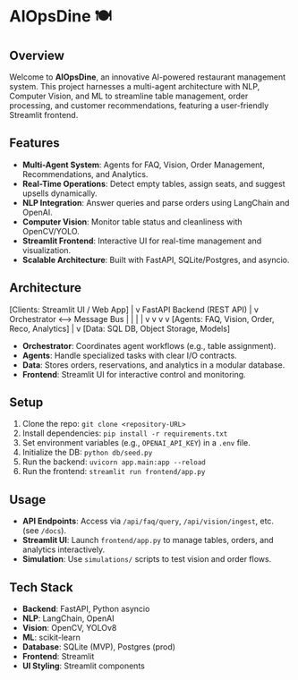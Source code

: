 # AIOpsDine 🍽️

## Overview
Welcome to **AIOpsDine**, an innovative AI-powered restaurant management system. This project harnesses a multi-agent architecture with NLP, Computer Vision, and ML to streamline table management, order processing, and customer recommendations, featuring a user-friendly Streamlit frontend.

## Features
- **Multi-Agent System**: Agents for FAQ, Vision, Order Management, Recommendations, and Analytics.
- **Real-Time Operations**: Detect empty tables, assign seats, and suggest upsells dynamically.
- **NLP Integration**: Answer queries and parse orders using LangChain and OpenAI.
- **Computer Vision**: Monitor table status and cleanliness with OpenCV/YOLO.
- **Streamlit Frontend**: Interactive UI for real-time management and visualization.
- **Scalable Architecture**: Built with FastAPI, SQLite/Postgres, and asyncio.

## Architecture

[Clients: Streamlit UI / Web App]
           |
           v
     FastAPI Backend
        (REST API)
           |
           v
   Orchestrator <--> Message Bus
      | | | |
      v v v v
 [Agents: FAQ, Vision, Order, Reco, Analytics]
      |
      v
 [Data: SQL DB, Object Storage, Models]

- **Orchestrator**: Coordinates agent workflows (e.g., table assignment).
- **Agents**: Handle specialized tasks with clear I/O contracts.
- **Data**: Stores orders, reservations, and analytics in a modular database.
- **Frontend**: Streamlit UI for interactive control and monitoring.

## Setup
1. Clone the repo: `git clone <repository-URL>`
2. Install dependencies: `pip install -r requirements.txt`
3. Set environment variables (e.g., `OPENAI_API_KEY`) in a `.env` file.
4. Initialize the DB: `python db/seed.py`
5. Run the backend: `uvicorn app.main:app --reload`
6. Run the frontend: `streamlit run frontend/app.py`

## Usage
- **API Endpoints**: Access via `/api/faq/query`, `/api/vision/ingest`, etc. (see `/docs`).
- **Streamlit UI**: Launch `frontend/app.py` to manage tables, orders, and analytics interactively.
- **Simulation**: Use `simulations/` scripts to test vision and order flows.

## Tech Stack
- **Backend**: FastAPI, Python asyncio
- **NLP**: LangChain, OpenAI
- **Vision**: OpenCV, YOLOv8
- **ML**: scikit-learn
- **Database**: SQLite (MVP), Postgres (prod)
- **Frontend**: Streamlit
- **UI Styling**: Streamlit components
